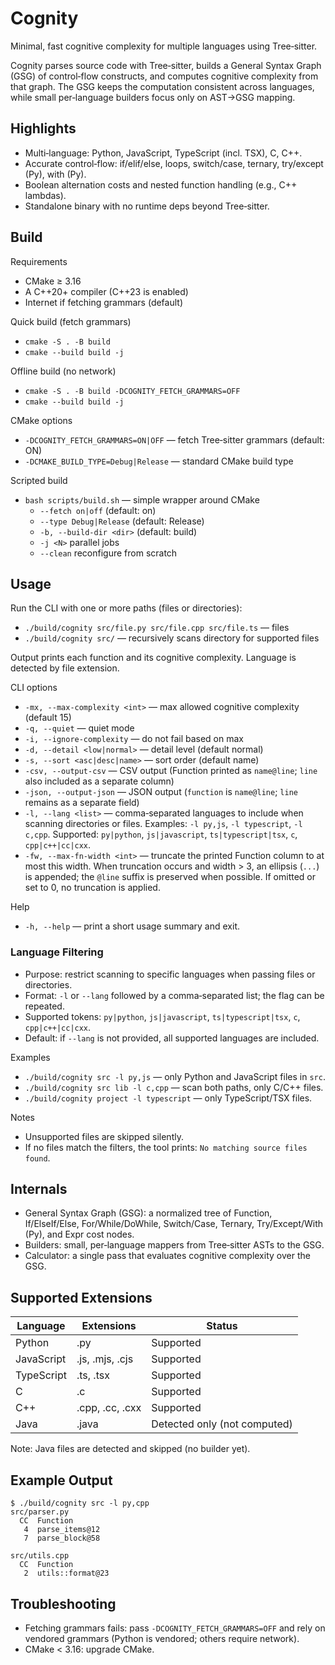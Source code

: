 # Cognity

Minimal, fast cognitive complexity for multiple languages using Tree‑sitter.

Cognity parses source code with Tree‑sitter, builds a General Syntax Graph (GSG) of control‑flow constructs, and computes cognitive complexity from that graph. The GSG keeps the computation consistent across languages, while small per‑language builders focus only on AST→GSG mapping.

## Highlights
- Multi‑language: Python, JavaScript, TypeScript (incl. TSX), C, C++.
- Accurate control‑flow: if/elif/else, loops, switch/case, ternary, try/except (Py), with (Py).
- Boolean alternation costs and nested function handling (e.g., C++ lambdas).
- Standalone binary with no runtime deps beyond Tree‑sitter.

## Build

Requirements
- CMake ≥ 3.16
- A C++20+ compiler (C++23 is enabled)
- Internet if fetching grammars (default)

Quick build (fetch grammars)
- `cmake -S . -B build`
- `cmake --build build -j`

Offline build (no network)
- `cmake -S . -B build -DCOGNITY_FETCH_GRAMMARS=OFF`
- `cmake --build build -j`

CMake options
- `-DCOGNITY_FETCH_GRAMMARS=ON|OFF` — fetch Tree‑sitter grammars (default: ON)
- `-DCMAKE_BUILD_TYPE=Debug|Release` — standard CMake build type

Scripted build
- `bash scripts/build.sh` — simple wrapper around CMake
  - `--fetch on|off` (default: on)
  - `--type Debug|Release` (default: Release)
  - `-b, --build-dir <dir>` (default: build)
  - `-j <N>` parallel jobs
  - `--clean` reconfigure from scratch

## Usage

Run the CLI with one or more paths (files or directories):
- `./build/cognity src/file.py src/file.cpp src/file.ts` — files
- `./build/cognity src/` — recursively scans directory for supported files

Output prints each function and its cognitive complexity. Language is detected by file extension.

CLI options
- `-mx, --max-complexity <int>` — max allowed cognitive complexity (default 15)
- `-q, --quiet` — quiet mode
- `-i, --ignore-complexity` — do not fail based on max
- `-d, --detail <low|normal>` — detail level (default normal)
- `-s, --sort <asc|desc|name>` — sort order (default name)
- `-csv, --output-csv` — CSV output (Function printed as `name@line`; `line` also included as a separate column)
- `-json, --output-json` — JSON output (`function` is `name@line`; `line` remains as a separate field)
- `-l, --lang <list>` — comma‑separated languages to include when scanning directories or files. Examples: `-l py,js`, `-l typescript`, `-l c,cpp`. Supported: `py|python`, `js|javascript`, `ts|typescript|tsx`, `c`, `cpp|c++|cc|cxx`.
- `-fw, --max-fn-width <int>` — truncate the printed Function column to at most this width. When truncation occurs and width > 3, an ellipsis (`...`) is appended; the `@line` suffix is preserved when possible. If omitted or set to 0, no truncation is applied.

Help
- `-h, --help` — print a short usage summary and exit.

### Language Filtering
- Purpose: restrict scanning to specific languages when passing files or directories.
- Format: `-l` or `--lang` followed by a comma‑separated list; the flag can be repeated.
- Supported tokens: `py|python`, `js|javascript`, `ts|typescript|tsx`, `c`, `cpp|c++|cc|cxx`.
- Default: if `--lang` is not provided, all supported languages are included.

Examples
- `./build/cognity src -l py,js` — only Python and JavaScript files in `src`.
- `./build/cognity src lib -l c,cpp` — scan both paths, only C/C++ files.
- `./build/cognity project -l typescript` — only TypeScript/TSX files.

Notes
- Unsupported files are skipped silently.
- If no files match the filters, the tool prints: `No matching source files found`.

## Internals
- General Syntax Graph (GSG): a normalized tree of Function, If/ElseIf/Else, For/While/DoWhile, Switch/Case, Ternary, Try/Except/With (Py), and Expr cost nodes.
- Builders: small, per‑language mappers from Tree‑sitter ASTs to the GSG.
- Calculator: a single pass that evaluates cognitive complexity over the GSG.

## Supported Extensions

| Language    | Extensions                 | Status       |
|-------------|----------------------------|--------------|
| Python      | .py                        | Supported    |
| JavaScript  | .js, .mjs, .cjs            | Supported    |
| TypeScript  | .ts, .tsx                  | Supported    |
| C           | .c                         | Supported    |
| C++         | .cpp, .cc, .cxx            | Supported    |
| Java        | .java                      | Detected only (not computed) |

Note: Java files are detected and skipped (no builder yet).

## Example Output

```
$ ./build/cognity src -l py,cpp
src/parser.py
  CC  Function
   4  parse_items@12
   7  parse_block@58

src/utils.cpp
  CC  Function
   2  utils::format@23
```

## Troubleshooting
- Fetching grammars fails: pass `-DCOGNITY_FETCH_GRAMMARS=OFF` and rely on vendored grammars (Python is vendored; others require network).
- CMake < 3.16: upgrade CMake.
